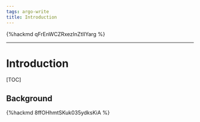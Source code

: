 ```yaml
---
tags: argo-write
title: Introduction
---
```


{%hackmd qFrEnWCZRxezInZtIIYarg %}

---

# Introduction

[TOC]

## Background


{%hackmd 8ffOHhmtSKuk035ydksKiA %}
